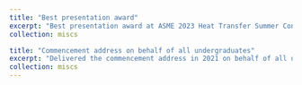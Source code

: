 ```yaml
---
title: "Best presentation award"
excerpt: "Best presentation award at ASME 2023 Heat Transfer Summer Conference. <br/>"
collection: miscs

title: "Commencement address on behalf of all undergraduates"
excerpt: "Delivered the commencement address in 2021 on behalf of all undergraduates in HUST. <br/><img src='/images/Commencement.jpg'>"
collection: miscs
---
```



